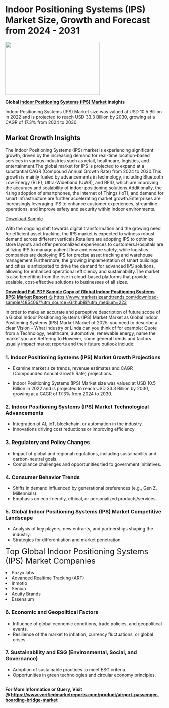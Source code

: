 <H1>Indoor Positioning Systems (IPS) Market Size, Growth and Forecast from 2024 - 2031</H1><img class="aligncenter size-medium wp-image-584254" src="https://thirdeyenews.in/wp-content/uploads/2024/09/Global-Market-Research-300x168.jpeg" alt="" width="300" height="168" /><p><strong>Global&nbsp;<a href="https://www.marketsizeandtrends.com/download-sample/485406/?utm_source=Github8j?utm_medium=223">Indoor Positioning Systems (IPS) Market</a> Insights</strong></p><p>Indoor Positioning Systems (IPS) Market size was valued at USD 10.5 Billion in 2022 and is projected to reach USD 33.3 Billion by 2030, growing at a CAGR of 17.3% from 2024 to 2030.</p><p><h2>Market Growth Insights</h2> <p>The Indoor Positioning Systems (IPS) market is experiencing significant growth, driven by the increasing demand for real-time location-based services in various industries such as retail, healthcare, logistics, and entertainment.The global market for IPS is projected to expand at a substantial CAGR (Compound Annual Growth Rate) from 2024 to 2030.This growth is mainly fueled by advancements in technology, including Bluetooth Low Energy (BLE), Ultra-Wideband (UWB), and RFID, which are improving the accuracy and scalability of indoor positioning solutions.Additionally, the rising adoption of smartphones, the Internet of Things (IoT), and demand for smart infrastructure are further accelerating market growth.Enterprises are increasingly leveraging IPS to enhance customer experiences, streamline operations, and improve safety and security within indoor environments.</p> <p><a href="#">Download Sample</a></p> <p>With the ongoing shift towards digital transformation and the growing need for efficient asset tracking, the IPS market is expected to witness robust demand across different verticals.Retailers are adopting IPS to optimize store layouts and offer personalized experiences to customers.Hospitals are utilizing IPS to manage patient flow and ensure safety, while logistics companies are deploying IPS for precise asset tracking and warehouse management.Furthermore, the growing implementation of smart buildings and cities is anticipated to drive the demand for advanced IPS solutions, allowing for enhanced operational efficiency and sustainability.The market is also benefiting from the rise in cloud-based platforms that provide scalable, cost-effective solutions to businesses of all sizes.</p> <p><a href="#"></p><p><span class=""><strong>Download Full PDF Sample Copy of Global Indoor Positioning Systems (IPS) Market Report</strong> @ <a href="https://www.marketsizeandtrends.com/download-sample/485406/?utm_source=Github8j?utm_medium=223" target="_blank">https://www.marketsizeandtrends.com/download-sample/485406/?utm_source=Github8j?utm_medium=223</a></span></p><p>In order to make an accurate and perceptive description of future scope of a Global&nbsp;Indoor Positioning Systems (IPS) Market Market as Global&nbsp;Indoor Positioning Systems (IPS) Market Market of 2025, you need to describe a clear Vision &ndash; What Industry or Linda can you think of for example: Quote from a Technology, healthcare, automotive, renewable energy, name the market you are Reffering to.However, some general trends and factors usually impact market reports and their future outlook include:</p><h3>1.&nbsp;<strong>Indoor Positioning Systems (IPS) Market Growth Projections</strong></h3><ul><li>Examine market size trends, revenue estimates and CAGR (Compounded Annual Growth Rate) projections.</li><li><p>Indoor Positioning Systems (IPS) Market size was valued at USD 10.5 Billion in 2022 and is projected to reach USD 33.3 Billion by 2030, growing at a CAGR of 17.3% from 2024 to 2030.</p></li></ul><h3>2.&nbsp;<strong>Indoor Positioning Systems (IPS) Market Technological Advancements</strong></h3><ul><li>Integration of AI, IoT, blockchain, or automation in the industry.</li><li>Innovations driving cost reductions or improving efficiency.</li></ul><h3>3.&nbsp;<strong>Regulatory and Policy Changes</strong></h3><ul><li>Impact of global and regional regulations, including sustainability and carbon-neutral goals.</li><li>Compliance challenges and opportunities tied to government initiatives.</li></ul><h3>4.&nbsp;<strong>Consumer Behavior Trends</strong></h3><ul><li>Shifts in demand influenced by generational preferences (e.g., Gen Z, Millennials).</li><li>Emphasis on eco-friendly, ethical, or personalized products/services.</li></ul><h3>5.&nbsp;<strong>Global Indoor Positioning Systems (IPS) Market Competitive Landscape</strong></h3><ul><li>Analysis of key players, new entrants, and partnerships shaping the industry.</li><li>Strategies for differentiation and market penetration.</li></ul><p data-pm-slice="1 1 []"><span style="color: inherit; font-family: inherit; font-size: 25px;">Top Global Indoor Positioning Systems (IPS) Market Companies</span></p><div class="" data-test-id=""><p><li>Pozyx labs</li><li> Advanced Realtime Tracking (ART)</li><li> Inmotio</li><li> Senion</li><li> Acuity Brands</li><li> Essensium</li></p></div><h3>6.&nbsp;<strong>Economic and Geopolitical Factors</strong></h3><ul><li>Influence of global economic conditions, trade policies, and geopolitical events.</li><li>Resilience of the market to inflation, currency fluctuations, or global crises.</li></ul><h3>7.&nbsp;<strong>Sustainability and ESG (Environmental, Social, and Governance)</strong></h3><ul><li>Adoption of sustainable practices to meet ESG criteria.</li><li>Opportunities in green technologies and circular economy principles.</li></ul><h2><strong style="font-size: 14px;">For More Information or Query, Visit @&nbsp;</strong><a style="background-color: #ffffff; font-size: 14px;" href="https://www.marketsizeandtrends.com/report/indoor-positioning-systems-ips-market/" target="_blank">https://www.verifiedmarketreports.com/product/airport-passenger-boarding-bridge-market</a></h2>
